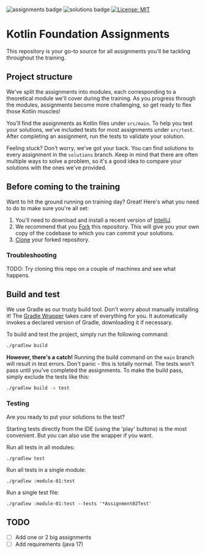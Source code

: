 ![assignments badge](https://github.com/fresh-minds/kotlin-foundation-assignments/actions/workflows/build-main.yml/badge.svg)
![solutions badge](https://github.com/fresh-minds/kotlin-foundation-assignments/actions/workflows/build-and-test-solutions.yml/badge.svg)
[![License: MIT](https://img.shields.io/badge/License-MIT-yellow.svg)](https://github.com/fresh-minds/kotlin-foundation-assignments/blob/main/LICENSE)

# Kotlin Foundation Assignments

This repository is your go-to source for all assignments you'll be tackling throughout the training.

## Project structure

We've split the assignments into modules, each corresponding to a theoretical module we'll cover during the training. 
As you progress through the modules, assignments become more challenging, so get ready to flex those Kotlin muscles!

You'll find the assignments as Kotlin files under `src/main`. To help you test your solutions, we've included tests 
for most assignments under `src/test`. After completing an assignment, run the tests to validate your solution.

Feeling stuck? Don't worry, we've got your back. You can find solutions to every assignment in the `solutions` branch. 
Keep in mind that there are often multiple ways to solve a problem, so it's a good idea to compare your solutions 
with the ones we've provided.

## Before coming to the training

Want to hit the ground running on training day? Great! Here's what you need to do to make sure you're all set:

1. You'll need to download and install a recent version of [IntelliJ](https://www.jetbrains.com/idea/).
2. We recommend that you [Fork](https://docs.github.com/en/get-started/quickstart/fork-a-repo#forking-a-repository) this repository. This will give you your own copy of the codebase to which you can commit your solutions. 
3. [Clone](https://docs.github.com/en/get-started/quickstart/fork-a-repo#cloning-your-forked-repository) your forked repository.

### Troubleshooting

TODO: Try cloning this repo on a couple of machines and see what happens.

## Build and test

We use Gradle as our trusty build tool. Don't worry about manually installing it! 
The [Gradle Wrapper](https://docs.gradle.org/current/userguide/gradle_wrapper.html) takes care of everything for you. 
It automatically invokes a declared version of Gradle, downloading it if necessary.

To build and test the project, simply run the following command:

```bash
./gradlew build
```

**However, there's a catch!** Running the build command on the `main` branch will result in test errors. Don't panic - this is totally normal. 
The tests won't pass until you've completed the assignments. To make the build pass, simply exclude the tests like this:

```bash
./gradlew build -x test
```

### Testing

Are you ready to put your solutions to the test?

Starting tests directly from the IDE (using the 'play' buttons) is the most convenient. But you can also use the
wrapper if you want.

Run all tests in all modules:

```
./gradlew test
```

Run all tests in a single module:

```
./gradlew :module-01:test
```

Run a single test file:

```
./gradlew :module-01:test --tests '*Assignment02Test'
```

## TODO
- [ ] Add one or 2 big assignments
- [ ] Add requirements (java 17)
